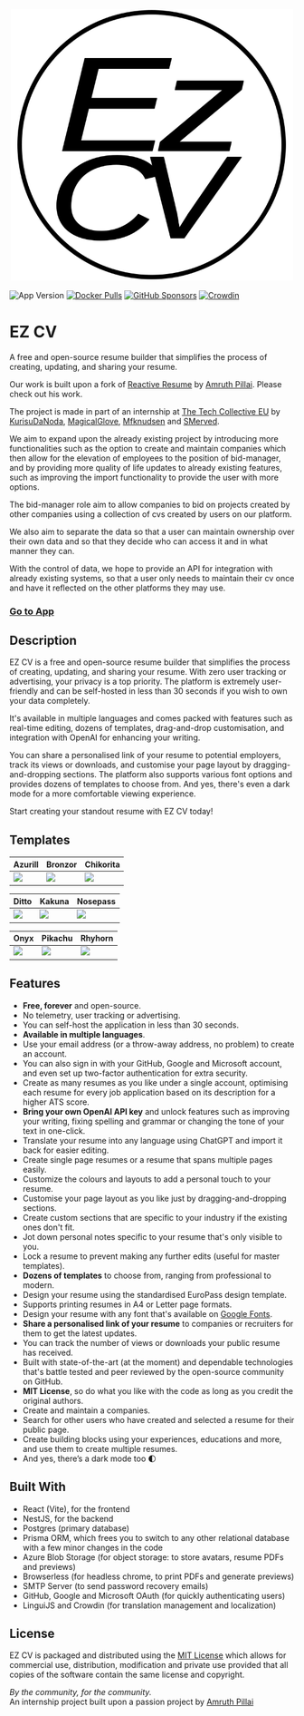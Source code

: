 <div style="text-align: center;">
  <img src ="apps/client/public/logo/light.svg" width="500" alt="EzCV">
</div>

![App Version](https://img.shields.io/github/package-json/version/The-Elite-Task-Force/EZ-CV?label=version)
[![Docker Pulls](https://img.shields.io/docker/pulls/mfknudsen/ez-cv)](https://hub.docker.com/repository/docker/mfknudsen/ez-cv)
[![GitHub Sponsors](https://img.shields.io/github/sponsors/The-Elite-Task-Force)](https://github.com/sponsors/The-Elite-Task-Force)
[![Crowdin](https://badges.crowdin.net/reactive-resume/localized.svg)](https://crowdin.com/project/reactive-resume)

# EZ CV

A free and open-source resume builder that simplifies the process of creating, updating, and sharing your resume.

Our work is built upon a fork of [Reactive Resume](https://github.com/AmruthPillai/Reactive-Resume) by [Amruth Pillai](https://www.amruthpillai.com/). Please check out his work.

The project is made in part of an internship at [The Tech Collective EU](https://github.com/thetechcollective) by 
[KurisuDaNoda](https://github.com/KurisuDaNoda), 
[MagicalGlove](https://github.com/MagicalGlove), 
[Mfknudsen](https://github.com/Mfknudsen) and
[SMerved](https://github.com/SMerved).

We aim to expand upon the already existing project by introducing more functionalities such as the option to create and maintain companies which then allow for the elevation of employees to the position of bid-manager, 
and by providing more quality of life updates to already existing features, such as improving the import functionality to provide the user with more options.

The bid-manager role aim to allow companies to bid on projects created by other companies using a collection of cvs created by users on our platform.

We also aim to separate the data so that a user can maintain ownership over their own data and so that they decide who can access it and in what manner they can.

With the control of data, we hope to provide an API for integration with already existing systems, so that a user only needs to maintain their cv once and have it reflected on the other platforms they may use.

### [Go to App](https://dev.ezcv.thetechcollective.dev/)

## Description

EZ CV is a free and open-source resume builder that simplifies the process of creating, updating, and sharing your resume. With zero user tracking or advertising, your privacy is a top priority. The platform is extremely user-friendly and can be self-hosted in less than 30 seconds if you wish to own your data completely.

It's available in multiple languages and comes packed with features such as real-time editing, dozens of templates, drag-and-drop customisation, and integration with OpenAI for enhancing your writing.

You can share a personalised link of your resume to potential employers, track its views or downloads, and customise your page layout by dragging-and-dropping sections. The platform also supports various font options and provides dozens of templates to choose from. And yes, there's even a dark mode for a more comfortable viewing experience.

Start creating your standout resume with EZ CV today!

## Templates

| Azurill                                                      | Bronzor                                                     | Chikorita                                                   |
|--------------------------------------------------------------|-------------------------------------------------------------|-------------------------------------------------------------|
| <img src="https://i.imgur.com/jKgo04C.jpeg" width="200px" /> | <img src="https://i.imgur.com/DFNQZP2.jpg" width="200px" /> | <img src="https://i.imgur.com/Dwv8Y7f.jpg" width="200px" /> |

| Ditto                                                       | Kakuna                                                      | Nosepass                                                    |
|-------------------------------------------------------------|-------------------------------------------------------------|-------------------------------------------------------------|
| <img src="https://i.imgur.com/6c5lASL.jpg" width="200px" /> | <img src="https://i.imgur.com/268ML3t.jpg" width="200px" /> | <img src="https://i.imgur.com/npRLsPS.jpg" width="200px" /> |

| Onyx                                                        | Pikachu                                                     | Rhyhorn                                                     |
|-------------------------------------------------------------|-------------------------------------------------------------|-------------------------------------------------------------|
| <img src="https://i.imgur.com/cxplXOW.jpg" width="200px" /> | <img src="https://i.imgur.com/Y9f7qsh.jpg" width="200px" /> | <img src="https://i.imgur.com/h4kQxy2.jpg" width="200px" /> |

## Features

- **Free, forever** and open-source.
- No telemetry, user tracking or advertising.
- You can self-host the application in less than 30 seconds.
- **Available in multiple languages**.
- Use your email address (or a throw-away address, no problem) to create an account.
- You can also sign in with your GitHub, Google and Microsoft account, and even set up two-factor authentication for extra security.
- Create as many resumes as you like under a single account, optimising each resume for every job application based on its description for a higher ATS score.
- **Bring your own OpenAI API key** and unlock features such as improving your writing, fixing spelling and grammar or changing the tone of your text in one-click.
- Translate your resume into any language using ChatGPT and import it back for easier editing.
- Create single page resumes or a resume that spans multiple pages easily.
- Customize the colours and layouts to add a personal touch to your resume.
- Customise your page layout as you like just by dragging-and-dropping sections.
- Create custom sections that are specific to your industry if the existing ones don't fit.
- Jot down personal notes specific to your resume that's only visible to you.
- Lock a resume to prevent making any further edits (useful for master templates).
- **Dozens of templates** to choose from, ranging from professional to modern.
- Design your resume using the standardised EuroPass design template.
- Supports printing resumes in A4 or Letter page formats.
- Design your resume with any font that's available on [Google Fonts](https://fonts.google.com/).
- **Share a personalised link of your resume** to companies or recruiters for them to get the latest updates.
- You can track the number of views or downloads your public resume has received.
- Built with state-of-the-art (at the moment) and dependable technologies that's battle tested and peer reviewed by the open-source community on GitHub.
- **MIT License**, so do what you like with the code as long as you credit the original authors.
- Create and maintain a companies.
- Search for other users who have created and selected a resume for their public page.
- Create building blocks using your experiences, educations and more, and use them to create multiple resumes.
- And yes, there’s a dark mode too 🌓

## Built With

- React (Vite), for the frontend
- NestJS, for the backend
- Postgres (primary database)
- Prisma ORM, which frees you to switch to any other relational database with a few minor changes in the code
- Azure Blob Storage (for object storage: to store avatars, resume PDFs and previews)
- Browserless (for headless chrome, to print PDFs and generate previews)
- SMTP Server (to send password recovery emails)
- GitHub, Google and Microsoft OAuth (for quickly authenticating users)
- LinguiJS and Crowdin (for translation management and localization)

## License

EZ CV is packaged and distributed using the [MIT License](/LICENSE.md) which allows for commercial use, distribution, modification and private use provided that all copies of the software contain the same license and copyright.

_By the community, for the community._  
An internship project built upon a passion project by [Amruth Pillai](https://www.amruthpillai.com/)
